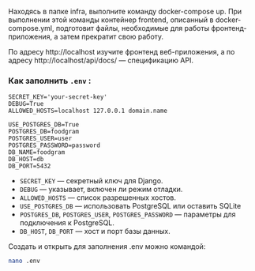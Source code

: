 Находясь в папке infra, выполните команду docker-compose up. При выполнении этой команды контейнер frontend, описанный в docker-compose.yml, подготовит файлы, необходимые для работы фронтенд-приложения, а затем прекратит свою работу.

По адресу http://localhost изучите фронтенд веб-приложения, а по адресу http://localhost/api/docs/ — спецификацию API.

### Как заполнить ```.env``` :
```nano
SECRET_KEY='your-secret-key'
DEBUG=True
ALLOWED_HOSTS=localhost 127.0.0.1 domain.name

USE_POSTGRES_DB=True
POSTGRES_DB=foodgram
POSTGRES_USER=user
POSTGRES_PASSWORD=password
DB_NAME=foodgram
DB_HOST=db
DB_PORT=5432
```
- `SECRET_KEY` — секретный ключ для Django.
- `DEBUG` — указывает, включен ли режим отладки.
- `ALLOWED_HOSTS` — список разрешенных хостов.
- `USE_POSTGRES_DB` — использовать PostgreSQL или оставить SQLite
- `POSTGRES_DB`, `POSTGRES_USER`, `POSTGRES_PASSWORD` — параметры для подключения к PostgreSQL.
- `DB_HOST`, `DB_PORT` — хост и порт базы данных.

Создать и открыть для заполнения .env можно командой:
```bash
nano .env
```
